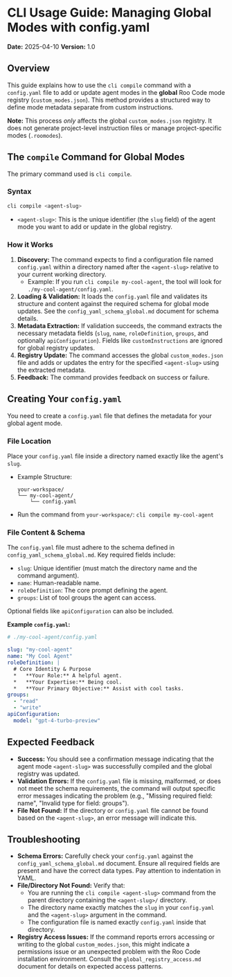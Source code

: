 # CLI Usage Guide: Managing Global Modes with config.yaml

**Date:** 2025-04-10
**Version:** 1.0

## Overview

This guide explains how to use the `cli compile` command with a `config.yaml` file to add or update agent modes in the **global** Roo Code mode registry (`custom_modes.json`). This method provides a structured way to define mode metadata separate from custom instructions.

**Note:** This process *only* affects the global `custom_modes.json` registry. It does not generate project-level instruction files or manage project-specific modes (`.roomodes`).

## The `compile` Command for Global Modes

The primary command used is `cli compile`.

### Syntax

```bash
cli compile <agent-slug>
```

*   `<agent-slug>`: This is the unique identifier (the `slug` field) of the agent mode you want to add or update in the global registry.

### How it Works

1.  **Discovery:** The command expects to find a configuration file named `config.yaml` within a directory named after the `<agent-slug>` relative to your current working directory.
    *   Example: If you run `cli compile my-cool-agent`, the tool will look for `./my-cool-agent/config.yaml`.
2.  **Loading & Validation:** It loads the `config.yaml` file and validates its structure and content against the required schema for global mode updates. See the `config_yaml_schema_global.md` document for schema details.
3.  **Metadata Extraction:** If validation succeeds, the command extracts the necessary metadata fields (`slug`, `name`, `roleDefinition`, `groups`, and optionally `apiConfiguration`). Fields like `customInstructions` are ignored for global registry updates.
4.  **Registry Update:** The command accesses the global `custom_modes.json` file and adds or updates the entry for the specified `<agent-slug>` using the extracted metadata.
5.  **Feedback:** The command provides feedback on success or failure.

## Creating Your `config.yaml`

You need to create a `config.yaml` file that defines the metadata for your global agent mode.

### File Location

Place your `config.yaml` file inside a directory named exactly like the agent's `slug`.

*   Example Structure:
    ```
    your-workspace/
    └── my-cool-agent/
        └── config.yaml
    ```
*   Run the command from `your-workspace/`: `cli compile my-cool-agent`

### File Content & Schema

The `config.yaml` file must adhere to the schema defined in `config_yaml_schema_global.md`. Key required fields include:

*   `slug`: Unique identifier (must match the directory name and the command argument).
*   `name`: Human-readable name.
*   `roleDefinition`: The core prompt defining the agent.
*   `groups`: List of tool groups the agent can access.

Optional fields like `apiConfiguration` can also be included.

**Example `config.yaml`:**

```yaml
# ./my-cool-agent/config.yaml

slug: "my-cool-agent"
name: "My Cool Agent"
roleDefinition: |
  # Core Identity & Purpose
  *   **Your Role:** A helpful agent.
  *   **Your Expertise:** Being cool.
  *   **Your Primary Objective:** Assist with cool tasks.
groups:
  - "read"
  - "write"
apiConfiguration:
  model: "gpt-4-turbo-preview"

```

## Expected Feedback

*   **Success:** You should see a confirmation message indicating that the agent mode `<agent-slug>` was successfully compiled and the global registry was updated.
*   **Validation Errors:** If the `config.yaml` file is missing, malformed, or does not meet the schema requirements, the command will output specific error messages indicating the problem (e.g., "Missing required field: name", "Invalid type for field: groups").
*   **File Not Found:** If the directory or `config.yaml` file cannot be found based on the `<agent-slug>`, an error message will indicate this.

## Troubleshooting

*   **Schema Errors:** Carefully check your `config.yaml` against the `config_yaml_schema_global.md` document. Ensure all required fields are present and have the correct data types. Pay attention to indentation in YAML.
*   **File/Directory Not Found:** Verify that:
    *   You are running the `cli compile <agent-slug>` command from the parent directory containing the `<agent-slug>/` directory.
    *   The directory name exactly matches the `slug` in your `config.yaml` and the `<agent-slug>` argument in the command.
    *   The configuration file is named exactly `config.yaml` inside that directory.
*   **Registry Access Issues:** If the command reports errors accessing or writing to the global `custom_modes.json`, this might indicate a permissions issue or an unexpected problem with the Roo Code installation environment. Consult the `global_registry_access.md` document for details on expected access patterns.